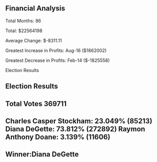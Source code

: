 Financial Analysis
---------------
Total Months: 86

Total: $22564198

Average Change: $-8311.11

Greatest Increase in Profits: Aug-16 ($1862002)

Greatest Decrease in Profits: Feb-14 ($-1825558)


Election Results

Election Results
-----------------------
Total Votes 369711
-----------------------
Charles Casper Stockham: 23.049% (85213)
Diana DeGette: 73.812% (272892)
Raymon Anthony Doane: 3.139% (11606)
---------------------------

Winner:Diana DeGette
---------------------------


